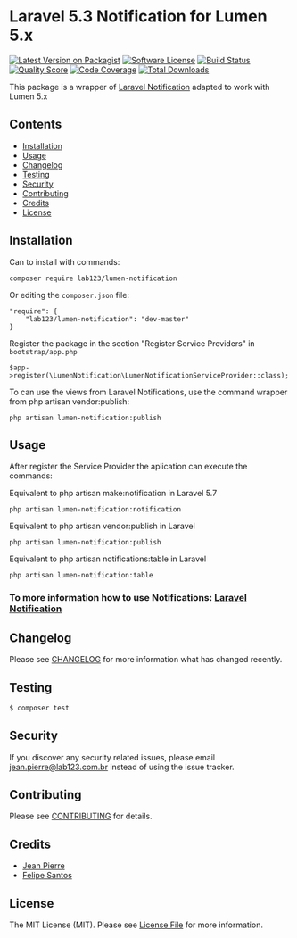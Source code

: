 # Laravel 5.3 Notification for Lumen 5.x #

[![Latest Version on Packagist](https://img.shields.io/packagist/v/lab123/lumen-notification.svg?style=flat-square)](https://packagist.org/packages/lab123/lumen-notification)
[![Software License](https://img.shields.io/badge/license-MIT-brightgreen.svg?style=flat-square)](LICENSE.md)
[![Build Status](https://img.shields.io/travis/lab123/lumen-notification/master.svg?style=flat-square)](https://travis-ci.org/lab123/lumen-notification)
[![Quality Score](https://img.shields.io/scrutinizer/g/lab123/lumen-notification.svg?style=flat-square)](https://scrutinizer-ci.com/g/lab123/lumen-notification)
[![Code Coverage](https://img.shields.io/scrutinizer/coverage/g/lab123/lumen-notification/master.svg?style=flat-square)](https://scrutinizer-ci.com/g/lab123/lumen-notification/?branch=master)
[![Total Downloads](https://img.shields.io/packagist/dt/lab123/lumen-notification.svg?style=flat-square)](https://packagist.org/packages/lab123/lumen-notification)

This package is a wrapper of [Laravel Notification](https://laravel.com/docs/5.3/notifications) adapted to work with Lumen 5.x

## Contents

- [Installation](#installation)
- [Usage](#usage)
- [Changelog](#changelog)
- [Testing](#testing)
- [Security](#security)
- [Contributing](#contributing)
- [Credits](#credits)
- [License](#license)

## Installation ##

Can to install with commands:

	composer require lab123/lumen-notification
	
Or editing the `composer.json` file:

	"require": {
    	"lab123/lumen-notification": "dev-master"
    }

Register the package in the section "Register Service Providers" in `bootstrap/app.php`

	$app->register(\LumenNotification\LumenNotificationServiceProvider::class);
	

To can use the views from Laravel Notifications, use the command wrapper from php artisan vendor:publish:

	php artisan lumen-notification:publish
	

## Usage

After register the Service Provider the aplication can execute the commands:

Equivalent to php artisan make:notification in Laravel 5.7
 
	php artisan lumen-notification:notification
	
Equivalent to php artisan vendor:publish in Laravel
 
	php artisan lumen-notification:publish

Equivalent to php artisan notifications:table in Laravel
 
	php artisan lumen-notification:table
	
### To more information how to use Notifications: [Laravel Notification](https://laravel.com/docs/5.3/notifications) ###

## Changelog

Please see [CHANGELOG](CHANGELOG.md) for more information what has changed recently.

## Testing

``` bash
$ composer test
```

## Security

If you discover any security related issues, please email jean.pierre@lab123.com.br instead of using the issue tracker.

## Contributing

Please see [CONTRIBUTING](CONTRIBUTING.md) for details.

## Credits

- [Jean Pierre](https://github.com/jeanpfs)
- [Felipe Santos](https://github.com/felipeds2)

## License

The MIT License (MIT). Please see [License File](LICENSE.md) for more information.
